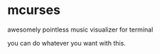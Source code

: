 mcurses
=======

awesomely pointless music visualizer for terminal

you can do whatever you want with this.

